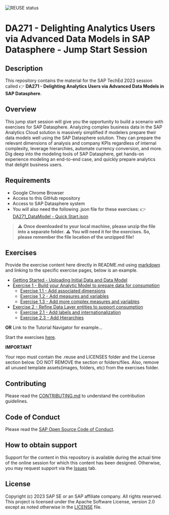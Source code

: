 ![REUSE status](https://api.reuse.software/badge/github.com/SAP-samples/teched2023-DA271)

# DA271 - Delighting Analytics Users via Advanced Data Models in SAP Datasphere - Jump Start Session

## Description

This repository contains the material for the SAP TechEd 2023 session called :point_right: **DA271 - Delighting Analytics Users via Advanced Data Models in SAP Datasphere**.

## Overview

This jump start session will give you the opportunity to build a scenario with exercises for SAP Datasphere. Analyzing complex business data in the SAP Analytics Cloud solution is massively simplified if modelers prepare their data models well using the SAP Datasphere solution. They can prepare the relevant dimensions of analysis and company KPIs regardless of internal complexity, leverage hierarchies, automate currency conversion, and more. Dig deep into the modeling tools of SAP Datasphere, get hands-on experience modeling an end-to-end case, and quickly prepare analytics that delight business users.

## Requirements

-   Google Chrome Browser
-   Access to this GitHub repository
-   Access to SAP Datasphere system
-   You will also need the following .json file for these exercises: :point_right: [DA271_DataModel - Quick Start.json](DA271_DataModel%20-%20Quick%20Start.json)

>   :warning: **Once downloaded to your local machine, please unzip the file into a separate folder.** :warning: **You will need it for the exercises. So, please remember the file location of the unzipped file!**

## Exercises

Provide the exercise content here directly in README.md using [markdown](https://guides.github.com/features/mastering-markdown/) and linking to the specific exercise pages, below is an example.

-   [Getting Started - Uploading Initial Data and Data Model](exercises/ex0/)
-   [Exercise 1 - Build your Analytic Model to prepare data for consumption](exercises/ex1/)
    -   [Exercise 1.1 - Add associated dimensions](exercises/ex1/Add_Associated_Dimensions)
    -   [Exercise 1.2 - Add measures and variables](exercises/ex1/Add_measures_and_variables)
    -   [Exercise 1.3 - Add more complex measures and variables](exercises/ex1/Add_complex_measures_and_variables)
-   [Exercise 2 - Refine Data Layer entities to support consumption](exercises/ex2/)
    -   [Exercise 2.1 - Add labels and internationalization](exercises/ex2#exercise-21-sub-exercise-1-description)
    -   [Exercise 2.3 - Add Hierarchies](exercises/ex2#exercise-22-sub-exercise-2-description)

**OR** Link to the Tutorial Navigator for example...

Start the exercises [here](https://developers.sap.com/tutorials/abap-environment-trial-onboarding.html).

**IMPORTANT**

Your repo must contain the .reuse and LICENSES folder and the License section below. DO NOT REMOVE the section or folders/files. Also, remove all unused template assets(images, folders, etc) from the exercises folder.

## Contributing

Please read the [CONTRIBUTING.md](./CONTRIBUTING.md) to understand the contribution guidelines.

## Code of Conduct

Please read the [SAP Open Source Code of Conduct](https://github.com/SAP-samples/.github/blob/main/CODE_OF_CONDUCT.md).

## How to obtain support

Support for the content in this repository is available during the actual time of the online session for which this content has been designed. Otherwise, you may request support via the [Issues](../../issues) tab.

## License

Copyright (c) 2023 SAP SE or an SAP affiliate company. All rights reserved. This project is licensed under the Apache Software License, version 2.0 except as noted otherwise in the [LICENSE](LICENSES/Apache-2.0.txt) file.
